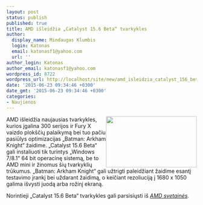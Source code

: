 ```yaml
---
layout: post
status: publish
published: true
title: AMD išleidžia „Catalyst 15.6 Beta“ tvarkykles
author:
  display_name: Mindaugas Klumbis
  login: Katonas
  email: katonasf1@yahoo.com
  url: ''
author_login: Katonas
author_email: katonasf1@yahoo.com
wordpress_id: 8722
wordpress_url: http://localhost/site/new/amd_isleidzia_catalyst_156_beta_tvarkykles/
date: '2015-06-23 09:34:46 +0300'
date_gmt: '2015-06-23 09:34:46 +0300'
categories:
- Naujienos
---
```

<p>
	<img alt="" src="http://technews.lt/userfiles/2559799-bak_sshot075.jpg" style="width: 240px; height: 135px; float: right;" />AMD i&scaron;leidžia naujausias tvarkykles, kurios įgalina 300 serijos ir Fury X vaizdo plok&scaron;čių palaikymą bei tuo pačiu pasiūlys optimizacijas &bdquo;Batman: Arkham Knight&ldquo; žaidime. &bdquo;Catalyst 15.6 Beta&ldquo; gali instaliuoti tik turintys &bdquo;Windows 7/8.1&ldquo; 64 bit operacinę sistemą, be to AMD mini ir žinomus &scaron;ių tvarkyklių trūkumus. &bdquo;Batman: Arkham Knight&ldquo; gali užtrigti paleidžiant žaidime esantį testavimo įrankį bei uždarant žaidimą, o keičiant rezoliuciją į 1680 x 1050 galima i&scaron;vysti juodą arba rožinį ekraną.</p>
<p>
	Norintieji &bdquo;Catalyst 15.6 Beta&ldquo; tvarkykles gali parsisiųsti i&scaron; <em><a href="http://support.amd.com/en-us/kb-articles/Pages/AMD-Radeon-300-Series.aspx">AMD svetainės</a></em>.</p>
